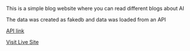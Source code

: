 <p>This is a simple blog website where you can read different blogs about AI</p>

<p>The data was created as fakedb and data was loaded from an API</p>
<a href="https://openapi.programming-hero.com/api/ai/tools" target="_blank">API link</a>

<br />

<a href="https://rahataust131.github.io/ai-universe-mini-blog-site/" target="_blank" >Visit Live Site</a> 
